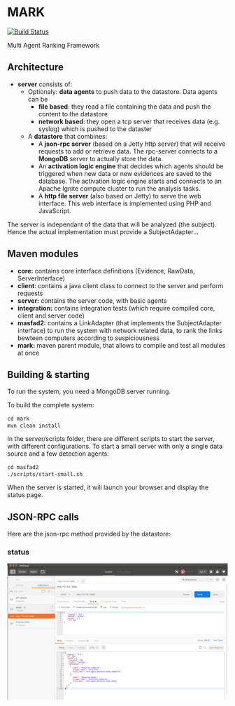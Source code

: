 # MARK
[![Build Status](https://travis-ci.org/RUCD/mark.svg?branch=master)](https://travis-ci.org/RUCD/mark)

Multi Agent Ranking Framework


## Architecture

- **server** consists of:
  - Optionaly: **data agents** to push data to the datastore. Data agents can be
    - **file based**: they read a file containing the data and push the content to the datastore
    - **network based**: they open a tcp server that receives data (e.g. syslog) which is pushed to the dataster
  - A **datastore** that combines:
    - A **json-rpc server** (based on a Jetty http server) that will receive requests to add or retrieve data. The rpc-server connects to a **MongoDB** server to actually store the data.
    - An **activation logic engine** that decides which agents should be triggered when new data or new evidences are saved to the database. The activation logic engine starts and connects to an Apache Ignite compute cluster to run the analysis tasks.
    - A **http file server** (also based on Jetty) to serve the web interface. This web interface is implemented using PHP and JavaScript.
    
The server is independant of the data that will be analyzed (the subject). Hence the actual implementation must provide a SubjectAdapter...


## Maven modules
- **core:** contains core interface definitions (Evidence, RawData, ServerInterface)
- **client**: contains a java client class to connect to the server and perform requests
- **server:** contains the server code, with basic agents
- **integration:** contains integration tests (which require compiled core, client and server code)
- **masfad2:** contains a LinkAdapter (that implements the SubjectAdapter interface) to run the system with network related data, to rank the links bewteen computers according to suspiciousness
- **mark:** maven parent module, that allows to compile and test all modules at once

## Building & starting

To run the system, you need a MongoDB server running.

To build the complete system:
```
cd mark
mvn clean install
```

In the server/scripts folder, there are different scripts to start the server, with different configurations. To start a small server with only a single data source and a few detection agents:

```
cd masfad2
./scripts/start-small.sh
```

When the server is started, it will launch your browser and display the status page.

## JSON-RPC calls
Here are the json-rpc method provided by the datastore:

### status
![status json-rpc call](./status-rpc.png)

